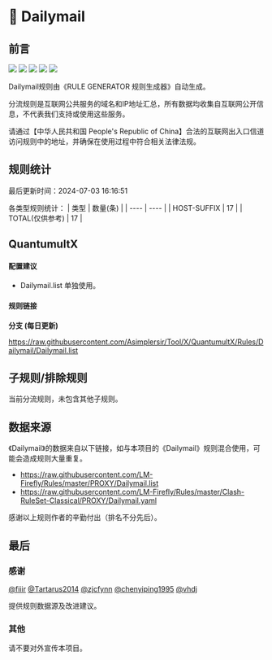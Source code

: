# 🧸 Dailymail

## 前言

![](https://shields.io/badge/-移除重复规则-ff69b4) ![](https://shields.io/badge/-DOMAIN与DOMAIN--SUFFIX合并-green) ![](https://shields.io/badge/-DOMAIN--SUFFIX间合并-critical) ![](https://shields.io/badge/-DOMAIN--SUFFIX与DOMAIN--KEYWORD合并-blue) ![](https://shields.io/badge/-IP--CIDR(6)合并-blueviolet) 

Dailymail规则由《RULE GENERATOR 规则生成器》自动生成。

分流规则是互联网公共服务的域名和IP地址汇总，所有数据均收集自互联网公开信息，不代表我们支持或使用这些服务。

请通过【中华人民共和国 People's Republic of China】合法的互联网出入口信道访问规则中的地址，并确保在使用过程中符合相关法律法规。

## 规则统计

最后更新时间：2024-07-03 16:16:51

各类型规则统计：
| 类型 | 数量(条)  | 
| ---- | ----  |
| HOST-SUFFIX | 17  | 
| TOTAL(仅供参考) | 17  | 


## QuantumultX 

#### 配置建议
- Dailymail.list 单独使用。

#### 规则链接
**分支 (每日更新)**

https://raw.githubusercontent.com/Asimplersir/Tool/X/QuantumultX/Rules/Dailymail/Dailymail.list











## 子规则/排除规则


当前分流规则，未包含其他子规则。

## 数据来源

《Dailymail》的数据来自以下链接，如与本项目的《Dailymail》规则混合使用，可能会造成规则大量重复。

- https://raw.githubusercontent.com/LM-Firefly/Rules/master/PROXY/Dailymail.list
- https://raw.githubusercontent.com/LM-Firefly/Rules/master/Clash-RuleSet-Classical/PROXY/Dailymail.yaml


感谢以上规则作者的辛勤付出（排名不分先后）。

## 最后

### 感谢

[@fiiir](https://github.com/fiiir) [@Tartarus2014](https://github.com/Tartarus2014) [@zjcfynn](https://github.com/zjcfynn) [@chenyiping1995](https://github.com/chenyiping1995) [@vhdj](https://github.com/vhdj)

提供规则数据源及改进建议。

### 其他

请不要对外宣传本项目。
